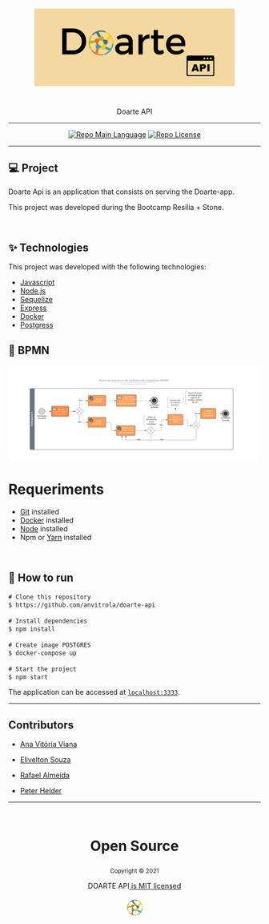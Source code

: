 <div align="center">
      <h1></h1>
    <img src="/.github/logo-api.png" width="400"/>  
    <h1></h1>
    <p>Doarte API</p>    
    <hr />    
    <p>        <a href="https://www.typescriptlang.org/"><img src="https://img.shields.io/badge/language-Node.js-greeb" alt="Repo Main Language" /></a>
               <a href="https://nlw4moveit-p6fhlbbtu-brunosampaiodev.vercel.app/">
        <a href=""><img src="https://img.shields.io/badge/licence-MIT-red" alt="Repo License" /></a>
    </p>     
       <hr />
</div>

## 💻 Project

Doarte Api is an application that consists on serving the Doarte-app.

This project was developed during the Bootcamp Resilia + Stone.

<br>

## ✨ Technologies

This project was developed with the following technologies:

- [Javascript](https://www.typescriptlang.org/)
- [Node.js](https://ethereal.email/)
- [Sequelize](https://typeorm.io/#/)
- [Express](https://expressjs.com/pt-br/)
- [Docker](https://jestjs.io/)
- [Postgress](https://www.beekeeperstudio.io/)

## 🔶 BPMN

<img src=".github/BPMN.png" alt="Aplication BPMN" width="500" />
<br>

# Requeriments

- [Git](https://git-scm.com/) installed
- [Docker](https://www.docker.com/) installed
- [Node](https://node.js.org/) installed
- Npm or [Yarn](https://yarnpkg.com/) installed

<br>

## 🚀 How to run

```
# Clone this repository
$ https://github.com/anvitrola/doarte-api

# Install dependencies
$ npm install

# Create image POSTGRES
$ docker-compose up

# Start the project
$ npm start
```

The application can be accessed at [`localhost:3333`](http://localhost:3333).

---

## Contributors

- [Ana Vitória Viana](https://github.com/anvitrola)

- [Elivelton Souza](https://github.com/EliveltonSouzaDev)

- [Rafael Almeida](https://github.com/RafaelVi)

- [Peter Helder](https://github.com/petersilvahs)

---

<br>

<div align="center">
  <h1>Open Source</h1>
  <sub>Copyright © 2021</sub>
  <p>DOARTE API<a href="https://github.com/anvitrola/doarte-app/blob/responsiveness/LICENSE"> is MIT licensed</a></p>
  <img src="/.github/circule-logo.png" width="50" />
</div>
